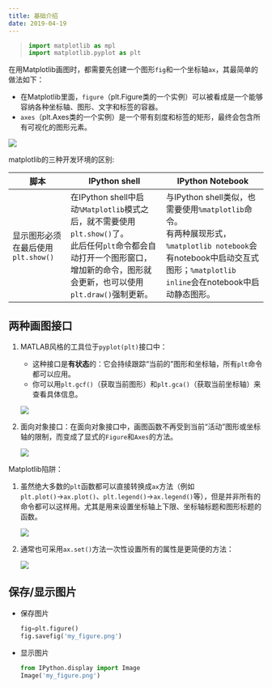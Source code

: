```yaml
---
title: 基础介绍
date: 2019-04-19
---
```


> ```python
> import matplotlib as mpl
> import matplotlib.pyplot as plt
> ```

在用Matplotlib画图时，都需要先创建一个图形`fig`和一个坐标轴`ax`，其最简单的做法如下：

- 在Matplotlib里面，`figure`（plt.Figure类的一个实例）可以被看成是一个能够容纳各种坐标轴、图形、文字和标签的容器。
- `axes`（plt.Axes类的一个实例）是一个带有刻度和标签的矩形，最终会包含所有可视化的图形元素。       

![](https://figure-bed.chua-n.com/notebook/Python/483.png)

matplotlib的三种开发环境的区别:

| 脚本                               | IPython shell                                                | IPython Notebook                                             |
| ---------------------------------- | ------------------------------------------------------------ | ------------------------------------------------------------ |
| 显示图形必须在最后使用`plt.show()` | 在IPython shell中启动`%Matplotlib`模式之后，就不需要使用`plt.show()`了。<br />此后任何`plt`命令都会自动打开一个图形窗口，增加新的命令，图形就会更新，也可以使用`plt.draw()`强制更新。 | 与IPython shell类似，也需要使用`%matplotlib`命令。<br />有两种展现形式，`%matplotlib notebook`会有notebook中启动交互式图形；`%matplotlib inline`会在notebook中启动静态图形。 |

## 两种画图接口

1. MATLAB风格的工具位于`pyplot(plt)`接口中：

    - 这种接口是**有状态**的：它会持续跟踪“当前的”图形和坐标轴，所有`plt`命令都可以应用。
    - 你可以用`plt.gcf()`（获取当前图形）和`plt.gca()`（获取当前坐标轴）来查看具体信息。

    ![](https://figure-bed.chua-n.com/notebook/Python/484.png)

2. 面向对象接口：在面向对象接口中，画图函数不再受到当前“活动”图形或坐标轴的限制，而变成了显式的`Figure`和`Axes`的方法。

    ![](https://figure-bed.chua-n.com/notebook/Python/485.png)

Matplotlib陷阱：

1. 虽然绝大多数的`plt`函数都可以直接转换成`ax`方法（例如`plt.plot()`→`ax.plot()`、`plt.legend()`→`ax.legend()`等），但是并非所有的命令都可以这样用。尤其是用来设置坐标轴上下限、坐标轴标题和图形标题的函数。

    ![](https://figure-bed.chua-n.com/notebook/Python/486.png)

2. 通常也可采用`ax.set()`方法一次性设置所有的属性是更简便的方法：

    ![](https://figure-bed.chua-n.com/notebook/Python/487.png)

## 保存/显示图片

- 保存图片

    ```python
    fig=plt.figure()
    fig.savefig('my_figure.png')
    ```

- 显示图片

    ```python
    from IPython.display import Image
    Image('my_figure.png')
    ```

